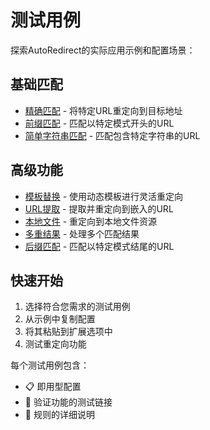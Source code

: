 # 测试用例

探索AutoRedirect的实际应用示例和配置场景：

## 基础匹配

- [精确匹配](./01-exact-match.md) - 将特定URL重定向到目标地址
- [前缀匹配](./02-prefix-match.md) - 匹配以特定模式开头的URL
- [简单字符串匹配](./03-simple-string-match.md) - 匹配包含特定字符串的URL

## 高级功能

- [模板替换](./04-template-replace.md) - 使用动态模板进行灵活重定向
- [URL提取](./05-smart-url-extraction.md) - 提取并重定向到嵌入的URL
- [本地文件](./06-local-file.md) - 重定向到本地文件资源
- [多重结果](./07-multiple-results.md) - 处理多个匹配结果
- [后缀匹配](./08-suffix-match.md) - 匹配以特定模式结尾的URL

## 快速开始

1. 选择符合您需求的测试用例
2. 从示例中复制配置
3. 将其粘贴到扩展选项中
4. 测试重定向功能

每个测试用例包含：
- 📋 即用型配置
- 🔗 验证功能的测试链接
- 📝 规则的详细说明 